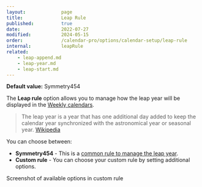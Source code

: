 ```yaml
---
layout:             page
title:              Leap Rule
published:          true
date:               2022-07-27
modified:           2024-05-15
order:              /calendar-pro/options/calendar-setup/leap-rule
internal:           leapRule
related:
    - leap-append.md
    - leap-year.md
    - leap-start.md
---
```

**Default value:** Symmetry454

The **Leap rule** option allows you to manage how the leap year will be displayed in the [Weekly calendars](../../features/calendar-systems.md#weekly-calendar-4-4-5-4-5-4-5-4-4).

> The leap year is a year that has one additional day added to keep the calendar year synchronized with the astronomical year or seasonal year. [Wikipedia](https://en.wikipedia.org/wiki/Leap_year)

You can choose between:
- **Symmetry454** - This is a [common rule to manage the leap year](https://en.wikipedia.org/wiki/Symmetry454).
- **Custom rule** - You can choose your custom rule by setting additional options.


<todo>Screenshot of available options in custom rule</todo> 